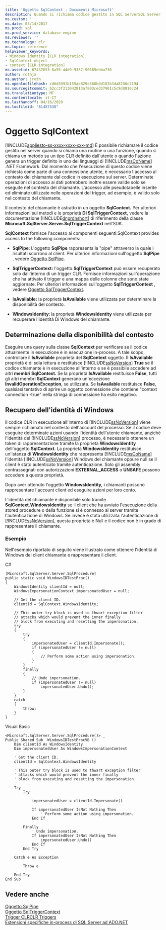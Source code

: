 ```yaml
---
title: 'Oggetto SqlContext : Documenti Microsoft'
description: Quando si richiama codice gestito in SQL ServerSQL Server in una connessione utente, l'accesso al contesto del chiamante viene astratto in un oggetto SqlContext.
ms.custom: ''
ms.date: 03/14/2017
ms.prod: sql
ms.prod_service: database-engine
ms.reviewer: ''
ms.technology: clr
ms.topic: reference
helpviewer_keywords:
- Windows identity [CLR integration]
- SqlContext object
- context [CLR integration]
ms.assetid: 67437853-8a55-44d9-9337-90689ebba730
author: rothja
ms.author: jroth
ms.openlocfilehash: cd6d3091b155ae829e368bdd182b3da8286c7194
ms.sourcegitcommit: b2cc3f213042813af803ced37901c5c9d8016c24
ms.translationtype: MT
ms.contentlocale: it-IT
ms.lasthandoff: 04/16/2020
ms.locfileid: "81487538"
---
```

# <a name="sqlcontext-object"></a>Oggetto SqlContext
[!INCLUDE[appliesto-ss-xxxx-xxxx-xxx-md](../../includes/appliesto-ss-xxxx-xxxx-xxx-md.md)]
  È possibile richiamare il codice gestito nel server quando si chiama una routine o una funzione, quando si chiama un metodo su un tipo CLR definito dall'utente o quando l'azione genera un trigger definito in uno dei linguaggi di [!INCLUDE[msCoName](../../includes/msconame-md.md)] .NET Framework. Dal momento che l'esecuzione di questo codice viene richiesta come parte di una connessione utente, è necessario l'accesso al contesto del chiamante dal codice in esecuzione sul server. Determinate operazioni di accesso ai dati potrebbero inoltre essere valide solo se eseguite nel contesto del chiamante. L'accesso alle pseudotabelle inserite ed eliminate utilizzate nelle operazioni del trigger, ad esempio, è valido solo nel contesto del chiamante.  
  
 Il contesto del chiamante è astratto in un oggetto **SqlContext.** Per ulteriori informazioni sui metodi e le proprietà **Di SqlTriggerContext,** vedere la documentazione [!INCLUDE[dnprdnshort](../../includes/dnprdnshort-md.md)] di riferimento della classe **Microsoft.SqlServer.Server.SqlTriggerContext** nell'SDK.  
  
 **SqlContext** fornisce l'accesso ai componenti seguenti:SqlContext provides access to the following components:  
  
-   **SqlPipe**: L'oggetto **SqlPipe** rappresenta la "pipe" attraverso la quale i risultati scorrono al client. Per ulteriori informazioni sull'oggetto **SqlPipe** , vedere [Oggetto SqlPipe](../../relational-databases/clr-integration-data-access-in-process-ado-net/sqlpipe-object.md).  
  
-   **SqlTriggerContext:** l'oggetto **SqlTriggerContext** può essere recuperato solo dall'interno di un trigger CLR. Fornisce informazioni sull'operazione che ha attivato il trigger e una mappa delle colonne che sono state aggiornate. Per ulteriori informazioni sull'oggetto **SqlTriggerContext** , vedere [Oggetto SqlTriggerContext](../../relational-databases/clr-integration-data-access-in-process-ado-net/sqltriggercontext-object.md).  
  
-   **IsAvailable:** la proprietà **IsAvailable** viene utilizzata per determinare la disponibilità del contesto.  
  
-   **WindowsIdentity**: la proprietà **WindowsIdentity** viene utilizzata per recuperare l'identità Di Windows del chiamante.  
  
## <a name="determining-context-availability"></a>Determinazione della disponibilità del contesto  
 Eseguire una query sulla classe **SqlContext** per verificare se il codice attualmente in esecuzione è in esecuzione in-process. A tale scopo, controllare il **IsAvailable** proprietà del **SqlContext** oggetto. Il **IsAvailable** proprietà è di sola lettura e restituisce [!INCLUDE[ssNoVersion](../../includes/ssnoversion-md.md)] **True** se il codice chiamante è in esecuzione all'interno e se è possibile accedere ad altri **membri SqlContext.** Se la proprietà **IsAvailable** restituisce **False**, tutti gli altri membri **SqlContext** generano un'eccezione **InvalidOperationException**, se utilizzata. Se **IsAvailable** restituisce **False**, qualsiasi tentativo di aprire un oggetto connessione che contiene "context connection -true" nella stringa di connessione ha esito negativo.  
  
## <a name="retrieving-windows-identity"></a>Recupero dell'identità di Windows  
 Il codice CLR in esecuzione all'interno di [!INCLUDE[ssNoVersion](../../includes/ssnoversion-md.md)] viene sempre richiamato nel contesto dell'account del processo. Se il codice deve eseguire determinate azioni usando l'identità dell'utente chiamante, anziché l'identità del [!INCLUDE[ssNoVersion](../../includes/ssnoversion-md.md)] processo, è necessario ottenere un token di rappresentazione tramite la proprietà **WindowsIdentity** dell'oggetto **SqlContext.** La proprietà **WindowsIdentity** restituisce un'istanza di **WindowsIdentity** che rappresenta [!INCLUDE[msCoName](../../includes/msconame-md.md)] l'identità [!INCLUDE[ssNoVersion](../../includes/ssnoversion-md.md)] Windows del chiamante oppure null se il client è stato autenticato tramite autenticazione. Solo gli assembly contrassegnati con autorizzazioni **EXTERNAL_ACCESS** o **UNSAFE** possono accedere a questa proprietà.  
  
 Dopo aver ottenuto l'oggetto **WindowsIdentity,** i chiamanti possono rappresentare l'account client ed eseguire azioni per loro conto.  
  
 L'identità del chiamante è disponibile solo tramite **SqlContext.WindowsIdentity** se il client che ha avviato l'esecuzione della stored procedure o della funzione si è connesso al server tramite l'autenticazione di Windows. Se invece è stata utilizzata l'autenticazione di [!INCLUDE[ssNoVersion](../../includes/ssnoversion-md.md)], questa proprietà è Null e il codice non è in grado di rappresentare il chiamante.  
  
### <a name="example"></a>Esempio  
 Nell'esempio riportato di seguito viene illustrato come ottenere l'identità di Windows del client chiamante e rappresentare il client.  
  
 C#  
  
```  
[Microsoft.SqlServer.Server.SqlProcedure]  
public static void WindowsIDTestProc()  
{  
    WindowsIdentity clientId = null;  
    WindowsImpersonationContext impersonatedUser = null;  
  
    // Get the client ID.  
    clientId = SqlContext.WindowsIdentity;  
  
    // This outer try block is used to thwart exception filter   
    // attacks which would prevent the inner finally   
    // block from executing and resetting the impersonation.  
    try  
    {  
        try  
        {  
            impersonatedUser = clientId.Impersonate();  
            if (impersonatedUser != null)  
            {  
                // Perform some action using impersonation.  
            }  
        }  
        finally  
        {  
            // Undo impersonation.  
            if (impersonatedUser != null)  
                impersonatedUser.Undo();  
        }  
    }  
    catch  
    {  
        throw;  
    }  
}  
```  
  
 Visual Basic  
  
```  
<Microsoft.SqlServer.Server.SqlProcedure()> _  
Public Shared Sub  WindowsIDTestProcVB ()  
    Dim clientId As WindowsIdentity  
    Dim impersonatedUser As WindowsImpersonationContext  
  
    ' Get the client ID.  
    clientId = SqlContext.WindowsIdentity  
  
    ' This outer try block is used to thwart exception filter   
    ' attacks which would prevent the inner finally   
    ' block from executing and resetting the impersonation.  
  
    Try  
        Try  
  
            impersonatedUser = clientId.Impersonate()  
  
            If impersonatedUser IsNot Nothing Then  
                ' Perform some action using impersonation.  
            End If  
  
        Finally  
            ' Undo impersonation.  
            If impersonatedUser IsNot Nothing Then  
                impersonatedUser.Undo()  
            End If  
        End Try  
  
    Catch e As Exception  
  
        Throw e  
  
    End Try  
End Sub  
```  
  
## <a name="see-also"></a>Vedere anche  
 [Oggetto SqlPipe](../../relational-databases/clr-integration-data-access-in-process-ado-net/sqlpipe-object.md)   
 [Oggetto SqlTriggerContext](../../relational-databases/clr-integration-data-access-in-process-ado-net/sqltriggercontext-object.md)   
 [Trigger CLRCLR Triggers](https://msdn.microsoft.com/library/302a4e4a-3172-42b6-9cc0-4a971ab49c1c)   
 [Estensioni specifiche in-process di SQL Server ad ADO.NET](../../relational-databases/clr-integration-data-access-in-process-ado-net/sql-server-in-process-specific-extensions-to-ado-net.md)  
  
  
